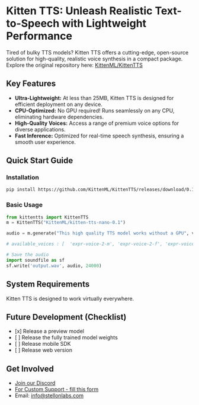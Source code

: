 # Kitten TTS: Unleash Realistic Text-to-Speech with Lightweight Performance

Tired of bulky TTS models? Kitten TTS offers a cutting-edge, open-source solution for high-quality, realistic voice synthesis in a compact package. Explore the original repository here: [KittenML/KittenTTS](https://github.com/KittenML/KittenTTS)

## Key Features

*   **Ultra-Lightweight:** At less than 25MB, Kitten TTS is designed for efficient deployment on any device.
*   **CPU-Optimized:** No GPU required! Runs seamlessly on any CPU, eliminating hardware dependencies.
*   **High-Quality Voices:** Access a range of premium voice options for diverse applications.
*   **Fast Inference:** Optimized for real-time speech synthesis, ensuring a smooth user experience.

## Quick Start Guide

### Installation

```bash
pip install https://github.com/KittenML/KittenTTS/releases/download/0.1/kittentts-0.1.0-py3-none-any.whl
```

### Basic Usage

```python
from kittentts import KittenTTS
m = KittenTTS("KittenML/kitten-tts-nano-0.1")

audio = m.generate("This high quality TTS model works without a GPU", voice='expr-voice-2-f' )

# available_voices : [  'expr-voice-2-m', 'expr-voice-2-f', 'expr-voice-3-m', 'expr-voice-3-f',  'expr-voice-4-m', 'expr-voice-4-f', 'expr-voice-5-m', 'expr-voice-5-f' ]

# Save the audio
import soundfile as sf
sf.write('output.wav', audio, 24000)
```

## System Requirements

Kitten TTS is designed to work virtually everywhere.

## Future Development (Checklist)

*   \[x] Release a preview model
*   \[ ] Release the fully trained model weights
*   \[ ] Release mobile SDK
*   \[ ] Release web version

## Get Involved

*   [Join our Discord](https://discord.com/invite/VJ86W4SURW)
*   [For Custom Support - fill this form](https://docs.google.com/forms/d/e/1FAIpQLSc49erSr7jmh3H2yeqH4oZyRRuXm0ROuQdOgWguTzx6SMdUnQ/viewform?usp=preview)
*   Email: info@stellonlabs.com
